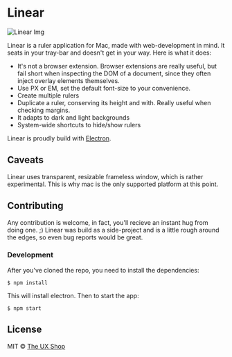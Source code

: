 # Linear

![Linear Img](http://mikaa123.github.io/linear-website/images/screenshot.png)

Linear is a ruler application for Mac, made with web-development in mind.
It seats in your tray-bar and doesn't get in your way. Here is what it does:

* It's not a browser extension. Browser extensions are really useful, but fail
short when inspecting the DOM of a document, since they often inject overlay
elements themselves.
* Use PX or EM, set the default font-size to your convenience.
* Create multiple rulers
* Duplicate a ruler, conserving its height and with. Really useful when checking
margins.
* It adapts to dark and light backgrounds
* System-wide shortcuts to hide/show rulers

Linear is proudly build with [Electron](https://github.com/atom/electron).

## Caveats
Linear uses transparent, resizable frameless window, which is rather experimental.
This is why mac is the only supported platform at this point.

## Contributing
Any contribution is welcome, in fact, you'll recieve an instant hug from doing one. ;)
Linear was build as a side-project and is a little rough around the edges, so even bug reports would be great.

### Development
After you've cloned the repo, you need to install the dependencies:

```
$ npm install
```

This will install electron. Then to start the app:

```
$ npm start
```

## License

MIT © [The UX Shop](http://www.theuxshop.com)
